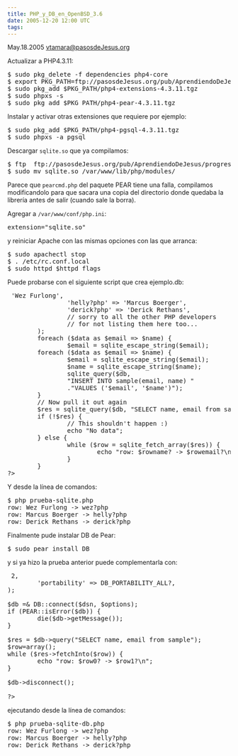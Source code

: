 ```yaml
---
title: PHP_y_DB_en_OpenBSD_3.6
date: 2005-12-20 12:00 UTC
tags:
---
```

May.18.2005 vtamara@pasosdeJesus.org

Actualizar a PHP4.3.11:
<pre>
$ sudo pkg_delete -f dependencies php4-core
$ export PKG_PATH=ftp://pasosdeJesus.org/pub/AprendiendoDeJesus/progreso/paquetes/
$ sudo pkg_add $PKG_PATH/php4-extensions-4.3.11.tgz
$ sudo phpxs -s
$ sudo pkg_add $PKG_PATH/php4-pear-4.3.11.tgz
</pre>
Instalar y activar otras extensiones que requiere por ejemplo:
<pre>
$ sudo pkg_add $PKG_PATH/php4-pgsql-4.3.11.tgz
$ sudo phpxs -a pgsql
</pre>

Descargar ```sqlite.so``` que ya compilamos:
<pre>
$ ftp  ftp://pasosdeJesus.org/pub/AprendiendoDeJesus/progreso/pear-php4.3.11/sqlite.so
$ sudo mv sqlite.so /var/www/lib/php/modules/
</pre>
Parece que ```pearcmd.php``` del paquete PEAR tiene una falla, compilamos modificandolo para que sacara una copia del directorio donde quedaba la librería antes de salir (cuando sale la borra).

Agregar a ```/var/www/conf/php.ini```:
<pre>
extension="sqlite.so"
</pre>
y reiniciar Apache con las mismas opciones con las que arranca:

<pre>
$ sudo apachectl stop
$ . /etc/rc.conf.local
$ sudo httpd $httpd_flags
</pre>

Puede probarse con el siguiente script que crea ejemplo.db:

<pre>
<?php

        # Tomada de http://www.php-mag.net/itr/online_artikel/psecom,id,447,nodeid,114

        // open the database - will create it if it doesn't
        // exist.
        $db = sqlite_open("ejemplo.db") or
        die("failed to open/create the database");
        // now create the sample table
        sqlite_query($db, "CREATE TABLE sample(email, name)");
        // fill it with some data
        $data = array(
                'wez?php' => 'Wez Furlong',
                'helly?php' => 'Marcus Boerger',
                'derick?php' => 'Derick Rethans',
                // sorry to all the other PHP developers
                // for not listing them here too...
        );
        foreach ($data as $email => $name) {
                $email = sqlite_escape_string($email);
        foreach ($data as $email => $name) {
                $email = sqlite_escape_string($email);
                $name = sqlite_escape_string($name);
                sqlite_query($db,
                "INSERT INTO sample(email, name) "
                ."VALUES ('$email', '$name')");
        }
        // Now pull it out again
        $res = sqlite_query($db, "SELECT name, email from sample");
        if (!$res) {
                // This shouldn't happen :)
                echo "No data";
        } else {
                while ($row = sqlite_fetch_array($res)) {
                        echo "row: $rowname? -> $rowemail?\n";
                }
        }
?>
</pre>

Y desde la línea de comandos:

<pre>
$ php prueba-sqlite.php
row: Wez Furlong -> wez?php
row: Marcus Boerger -> helly?php
row: Derick Rethans -> derick?php
</pre>

Finalmente pude instalar DB de Pear:

<pre>
$ sudo pear install DB
</pre>

y si ya hizo la prueba anterior puede complementarla con:

<pre>
<?php

# http://pear.php.net/manual/en/package.database.db.intro-dsn.php
# En juego con prueba-sqlite.php --tras mv example.db db/ejemplo.db


require_once 'DB.php';

$dsn = 'sqlite:////home/yo/public_html/ejemplo.db?mode=0666?';
$options = array(
        'debug'       => 2, 
        'portability' => DB_PORTABILITY_ALL?,
);

$db =& DB::connect($dsn, $options);
if (PEAR::isError($db)) { 
        die($db->getMessage());
}

$res = $db->query("SELECT name, email from sample");
$row=array();
while ($res->fetchInto($row)) {
        echo "row: $row0? -> $row1?\n";
}

$db->disconnect();

?>
</pre>
ejecutando desde la línea de comandos:
<pre>
$ php prueba-sqlite-db.php
row: Wez Furlong -> wez?php 
row: Marcus Boerger -> helly?php
row: Derick Rethans -> derick?php
</pre>
